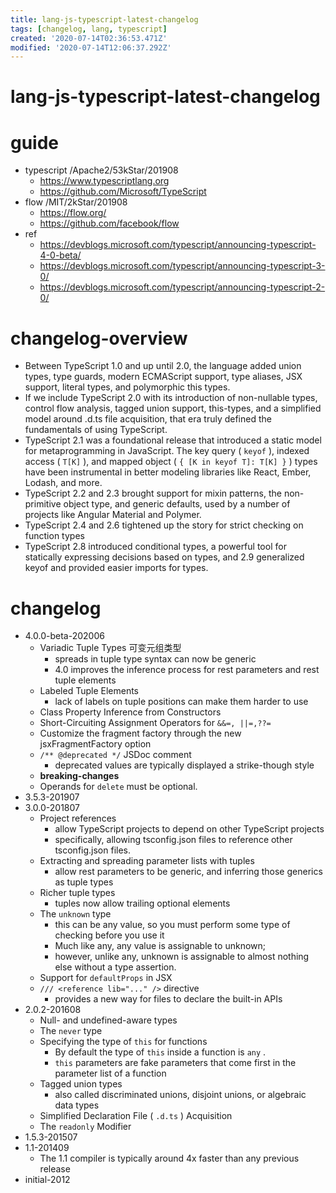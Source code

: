 ```yaml
---
title: lang-js-typescript-latest-changelog
tags: [changelog, lang, typescript]
created: '2020-07-14T02:36:53.471Z'
modified: '2020-07-14T12:06:37.292Z'
---
```


# lang-js-typescript-latest-changelog

# guide

- typescript /Apache2/53kStar/201908
  - https://www.typescriptlang.org
  - https://github.com/Microsoft/TypeScript 
- flow /MIT/2kStar/201908
  - https://flow.org/
  - https://github.com/facebook/flow
- ref
  - https://devblogs.microsoft.com/typescript/announcing-typescript-4-0-beta/
  - https://devblogs.microsoft.com/typescript/announcing-typescript-3-0/
  - https://devblogs.microsoft.com/typescript/announcing-typescript-2-0/

# changelog-overview

- Between TypeScript 1.0 and up until 2.0, the language added union types, type guards, modern ECMAScript support, type aliases, JSX support, literal types, and polymorphic this types. 
- If we include TypeScript 2.0 with its introduction of non-nullable types, control flow analysis, tagged union support, this-types, and a simplified model around .d.ts file acquisition, that era truly defined the fundamentals of using TypeScript.
- TypeScript 2.1 was a foundational release that introduced a static model for metaprogramming in JavaScript. The key query ( `keyof` ), indexed access ( `T[K]` ), and mapped object ( `{ [K in keyof T]: T[K] }` ) types have been instrumental in better modeling libraries like React, Ember, Lodash, and more.
- TypeScript 2.2 and 2.3 brought support for mixin patterns, the non-primitive object type, and generic defaults, used by a number of projects like Angular Material and Polymer.
- TypeScript 2.4 and 2.6 tightened up the story for strict checking on function types
- TypeScript 2.8 introduced conditional types, a powerful tool for statically expressing decisions based on types, and 2.9 generalized keyof and provided easier imports for types.

# changelog

- 4.0.0-beta-202006
  - Variadic Tuple Types 可变元组类型
    - spreads in tuple type syntax can now be generic
    - 4.0 improves the inference process for rest parameters and rest tuple elements 
  - Labeled Tuple Elements
    - lack of labels on tuple positions can make them harder to use
  - Class Property Inference from Constructors
  - Short-Circuiting Assignment Operators for `&&=, ||=,??=`
  - Customize the fragment factory through the new jsxFragmentFactory option
  - `/** @deprecated */` JSDoc comment
    - deprecated values are typically displayed a strike-though style
  - **breaking-changes**
  - Operands for `delete` must be optional.
- 3.5.3-201907
- 3.0.0-201807
  - Project references
    - allow TypeScript projects to depend on other TypeScript projects
    - specifically, allowing tsconfig.json files to reference other tsconfig.json files. 
  - Extracting and spreading parameter lists with tuples
    - allow rest parameters to be generic, and inferring those generics as tuple types
  - Richer tuple types
    - tuples now allow trailing optional elements
  - The `unknown` type
    - this can be any value, so you must perform some type of checking before you use it
    - Much like any, any value is assignable to unknown; 
    - however, unlike any, unknown is assignable to almost nothing else without a type assertion. 
  - Support for `defaultProps` in JSX
  - `/// <reference lib="..." />` directive
    - provides a new way for files to declare the built-in APIs 
- 2.0.2-201608
  - Null- and undefined-aware types
  - The `never` type
  - Specifying the type of `this` for functions
    - By default the type of `this` inside a function is `any` . 
    - `this` parameters are fake parameters that come first in the parameter list of a function
  - Tagged union types
    - also called discriminated unions, disjoint unions, or algebraic data types
  - Simplified Declaration File ( `.d.ts` ) Acquisition
  - The `readonly` Modifier
- 1.5.3-201507
- 1.1-201409
  - The 1.1 compiler is typically around 4x faster than any previous release
- initial-2012
